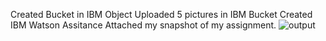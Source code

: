 Created Bucket in IBM Object
Uploaded 5 pictures in IBM Bucket
Created IBM Watson Assitance
Attached my snapshot of my assignment.
![output](https://user-images.githubusercontent.com/68805824/197028768-64883ca7-2154-45e8-9fd4-e00e39277e41.png)
